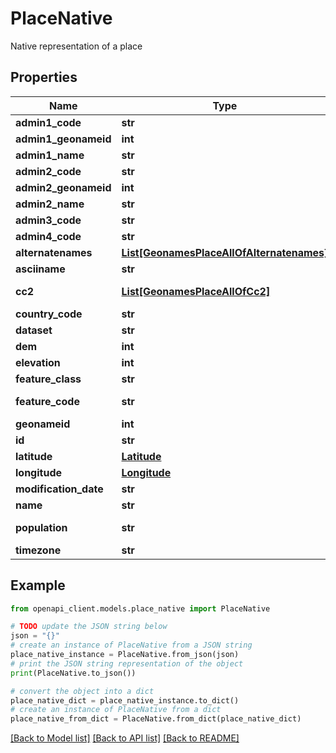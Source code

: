 # PlaceNative

Native representation of a place

## Properties

Name | Type | Description | Notes
------------ | ------------- | ------------- | -------------
**admin1_code** | **str** | Fipscode (subject to change to iso code) | 
**admin1_geonameid** | **int** | GeoName ID for first administrative area | 
**admin1_name** | **str** | Name of first administrative area | 
**admin2_code** | **str** | Code for the second administrative division | 
**admin2_geonameid** | **int** | GeoName ID for second administrative area | 
**admin2_name** | **str** | Name of second administrative area | 
**admin3_code** | **str** | Code for third level administrative division | 
**admin4_code** | **str** | Code for fourth level administrative division | 
**alternatenames** | [**List[GeonamesPlaceAllOfAlternatenames]**](GeonamesPlaceAllOfAlternatenames.md) | List of alternate ASCII names | 
**asciiname** | **str** | Place Name (ASCII) | 
**cc2** | [**List[GeonamesPlaceAllOfCc2]**](GeonamesPlaceAllOfCc2.md) | List of other countries codes mapping to this place | 
**country_code** | **str** | 2 Letter ISO country code | 
**dataset** | **str** |  | [optional] 
**dem** | **int** | Digital elevation model | 
**elevation** | **int** | Elevation in meters | 
**feature_class** | **str** | GeoNames single letter feature code | 
**feature_code** | **str** | Full GeoNames feature code (http://www.geonames.org/export/codes.html) | 
**geonameid** | **int** | Unique identifier for GeoNames place | 
**id** | **str** | Unique place ID | [optional] 
**latitude** | [**Latitude**](Latitude.md) |  | 
**longitude** | [**Longitude**](Longitude.md) |  | 
**modification_date** | **str** | Datetime format | 
**name** | **str** | Place name (UTF8) | 
**population** | **str** | Population at place. Represented as string as it could be a larger than a 32bit integer | 
**timezone** | **str** | The IANA timezone ID | 

## Example

```python
from openapi_client.models.place_native import PlaceNative

# TODO update the JSON string below
json = "{}"
# create an instance of PlaceNative from a JSON string
place_native_instance = PlaceNative.from_json(json)
# print the JSON string representation of the object
print(PlaceNative.to_json())

# convert the object into a dict
place_native_dict = place_native_instance.to_dict()
# create an instance of PlaceNative from a dict
place_native_from_dict = PlaceNative.from_dict(place_native_dict)
```
[[Back to Model list]](../README.md#documentation-for-models) [[Back to API list]](../README.md#documentation-for-api-endpoints) [[Back to README]](../README.md)


